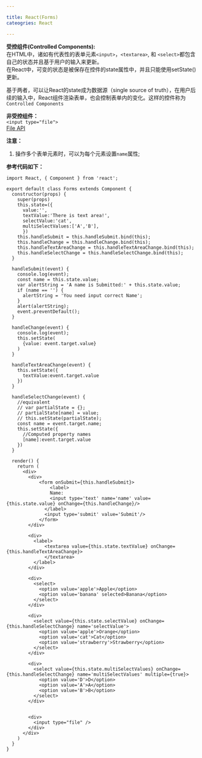 ```yaml
---

title: React(Forms)  
cateogries: React  

---
```


**受控组件(Controlled Components):**  
在HTML中，诸如有代表性的表单元素`<input>`，`<textarea>`, 和 `<select>`都包含自己的状态并且基于用户的输入来更新。  
在React中，可变的状态是被保存在控件的state属性中，并且只能使用setState()更新。

基于两者，可以让React的state成为数据源（single source of truth），在用户后续的输入中，React组件渲染表单，也会控制表单内的变化。这样的控件称为`Controlled Components`

**非受控组件：**  
`<input type="file">`  
[File API](https://developer.mozilla.org/en-US/docs/Web/API/File/Using_files_from_web_applications)

**注意：**  
1. 操作多个表单元素时，可以为每个元素设置`name`属性;

**参考代码如下：**  

	import React, { Component } from 'react';

	export default class Forms extends Component {
	  constructor(props) {
	    super(props)
	    this.state=({
	      value:'',
	      textValue:'There is text area!',
	      selectValue:'cat',
	      multiSelectValues:['A','B'],
	      })
	    this.handleSubmit = this.handleSubmit.bind(this);
	    this.handleChange = this.handleChange.bind(this);
	    this.handleTextAreaChange = this.handleTextAreaChange.bind(this);
	    this.handleSelectChange = this.handleSelectChange.bind(this);
	  }

	  handleSubmit(event) {
	    console.log(event);
	    const name = this.state.value;
	    var alertString = 'A name is Submitted:' + this.state.value;
	    if (name == '') {
	      alertString = 'You need input correct Name';
	    }
	    alert(alertString);
	    event.preventDefault();
	  }

	  handleChange(event) {
	    console.log(event);
	    this.setState(
	      {value: event.target.value}
	    )
	  }

	  handleTextAreaChange(event) {
	    this.setState({
	      textValue:event.target.value
	    })
	  }

	  handleSelectChange(event) {
	    //equivalent
	    // var partialState = {};
	    // partialState[name] = value;
	    // this.setState(partialState);
	    const name = event.target.name;
	    this.setState({
	      //Computed property names
	      [name]:event.target.value
	    })
	  }

	  render() {
	    return (
	      <div>
	        <div>
	            <form onSubmit={this.handleSubmit}>
	                <label>
	                Name:
	                <input type='text' name='name' value={this.state.value} onChange={this.handleChange}/>
	              </label>
	              <input type='submit' value='Submit'/>
	            </form>
	        </div>
	
	        <div>
	          <label>
	              <textarea value={this.state.textValue} onChange={this.handleTextAreaChange}>
	              </textarea>
	          </label>
	        </div>
	
	        <div>
	          <select>
	            <option value='apple'>Apple</option>
	            <option value='banana' selected>Banana</option>
	          </select>
	        </div>
	
	        <div>
	          <select value={this.state.selectValue} onChange={this.handleSelectChange} name='selectValue'>
	            <option value='apple'>Orange</option>
	            <option value='cat'>Cat</option>
	            <option value='strawberry'>Strawberry</option>
	          </select>
	        </div>
	
	        <div>
	          <select value={this.state.multiSelectValues} onChange={this.handleSelectChange} name='multiSelectValues' multiple={true}>
	            <option value='D'>D</option>
	            <option value='A'>A</option>
	            <option value='B'>B</option>
	          </select>
	        </div>
	
	
	        <div>
	          <input type="file" />
	        </div>
	      </div>
	    )
	  }
	}
